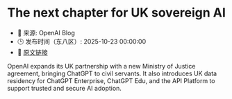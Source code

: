 # The next chapter for UK sovereign AI
- 📅 来源: OpenAI Blog
- 🕒 发布时间（东八区）: 2025-10-23 00:00:00
- 🔗 [原文链接](https://openai.com/index/the-next-chapter-for-uk-sovereign-ai)

OpenAI expands its UK partnership with a new Ministry of Justice agreement, bringing ChatGPT to civil servants. It also introduces UK data residency for ChatGPT Enterprise, ChatGPT Edu, and the API Platform to support trusted and secure AI adoption.